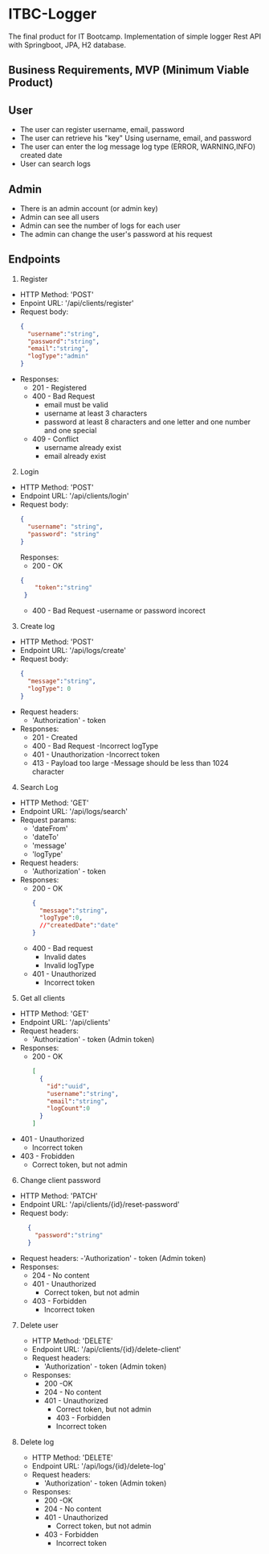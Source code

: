 # ITBC-Logger
The final product for IT Bootcamp. Implementation of simple logger Rest API with Springboot, JPA, H2 database. 

## Business Requirements, MVP (Minimum Viable Product)
## User
- The user can register
username, email, password
- The user can retrieve his "key"
Using username, email, and password
- The user can enter the log
message
log type (ERROR, WARNING,INFO)
created date
- User can search logs

## Admin
- There is an admin account (or admin key)
- Admin can see all users
- Admin can see the number of logs for each user
- The admin can change the user's password at his request

## Endpoints

1. Register
  - HTTP Method: 'POST'
  - Enpoint URL: '/api/clients/register'
  - Request body:
    ```json
    {
      "username":"string",
      "password":"string",
      "email":"string",
      "logType":"admin"
    }
    ```
  - Responses:
    - 201 - Registered
    - 400 - Bad Request
      - email must be valid
      - username at least 3 characters
      - password at least 8 characters and one letter and one number and one special
    - 409 - Conflict
        - username already exist
        - email already exist

2. Login
  - HTTP Method: 'POST'
  - Endpoint URL: '/api/clients/login'
  - Request body:
    ```json
    {
      "username": "string",
      "password": "string"
    }
    ```
    Responses:
      - 200 - OK
      ```json
      {
          "token":"string"
       }
      ```
      - 400 - Bad Request
        -username or password incorect

3. Create log
  - HTTP Method: 'POST'
  - Endpoint URL: '/api/logs/create'
  - Request body:
    ```json
    {
      "message":"string",
      "logType": 0
    }
    ```
  - Request headers:
     - 'Authorization' - token
  - Responses:
     - 201 - Created
     - 400 - Bad Request
       -Incorrect logType
     - 401 - Unauthorization
        -Incorrect token
     - 413 - Payload too large
        -Message should be less than 1024 character
4. Search Log
  - HTTP Method: 'GET'
  - Endpoint URL: '/api/logs/search'
  - Request params:
    - 'dateFrom'
    - 'dateTo'
    - 'message'
    - 'logType'
  - Request headers:
    - 'Authorization' - token
  - Responses:
    - 200 - OK
      ```json 
      {
        "message":"string",
        "logType":0,
        //"createdDate":"date"
      }
      ```
    - 400 - Bad request 
      - Invalid dates 
      - Invalid logType
    - 401 - Unauthorized 
      - Incorrect token
5. Get all clients
  - HTTP Method: 'GET'
  - Endpoint URL: '/api/clients'
  - Request headers:
    - 'Authorization' - token (Admin token)
  - Responses:
    - 200 - OK
      ```json
      [
        {
          "id":"uuid",
          "username":"string",
          "email":"string",
          "logCount":0
        }
      ]
      ```
   - 401 - Unauthorized
     - Incorrect token
   - 403 - Frobidden
     - Correct token, but not admin

6. Change client password
  - HTTP Method: 'PATCH'
  - Endpoint URL: '/api/clients/{id}/reset-password'
  - Request body:
    ```json
      {
        "password":"string"
      }
    ```
   - Request headers:
     -'Authorization' - token (Admin token)
   - Responses:
     - 204 - No content      
     - 401 - Unauthorized 
       - Correct token, but not admin
     - 403 - Forbidden
       - Incorrect token
     
7. Delete user
    - HTTP Method: 'DELETE'
    - Endpoint URL: '/api/clients/{id}/delete-client'
    - Request headers:
      - 'Authorization' - token (Admin token)
    - Responses:
      - 200 -OK
      - 204 - No content
      - 401 - Unauthorized 
        - Correct token, but not admin
        - 403 - Forbidden
        - Incorrect token

8. Delete log
    - HTTP Method: 'DELETE'
    - Endpoint URL: '/api/logs/{id}/delete-log'
    - Request headers:
        - 'Authorization' - token (Admin token)
    - Responses:
        - 200 -OK
        - 204 - No content
        - 401 - Unauthorized
            - Correct token, but not admin
        - 403 - Forbidden
          - Incorrect token
      

